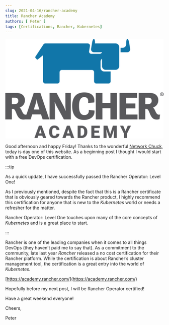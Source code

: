 ```yaml
---
slug: 2021-04-16/rancher-academy
title: Rancher Academy
authors: [ Peter ]
tags: [Certifications, Rancher, Kubernetes]
---
```


![Rancher Academy](RancherAcademy.png)

Good afternoon and happy Friday! Thanks to the wonderful [Network Chuck](https://youtu.be/gwUz3E9AW0w), today is day one of this website. As a beginning post I thought I would start with a free DevOps certification.

<!--truncate-->

:::tip

As a quick update, I have successfully passed the Rancher Operator: Level One!

As I previously mentioned, despite the fact that this is a Rancher certificate that is obviously geared towards the Rancher product, I highly recommend this certification for anyone that is new to the *Kubernetes* world or needs a refresher for the matter.

Rancher Operator: Level One touches upon many of the core concepts of *Kubernetes* and is a great place to start.

:::

Rancher is one of the leading companies when it comes to all things DevOps (they haven’t paid me to say that). As a commitment to the community, late last year *Rancher* released a no cost certification for their Rancher platform. While the certification is about Rancher’s cluster management tool, the certification is a great entry into the world of *Kubernetes*. 

[https://academy.rancher.com/](https://academy.rancher.com/)

Hopefully before my next post, I will be Rancher Operator certified! 

Have a great weekend everyone!

Cheers,

Peter